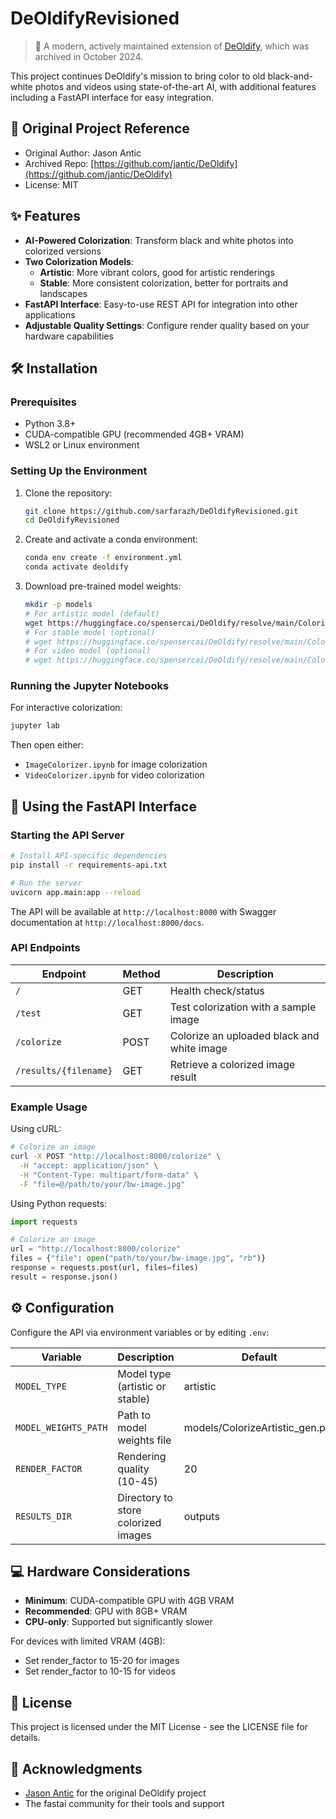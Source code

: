 # DeOldifyRevisioned

> 🧠 A modern, actively maintained extension of [DeOldify](https://github.com/jantic/DeOldify), which was archived in October 2024.

This project continues DeOldify's mission to bring color to old black-and-white photos and videos using state-of-the-art AI, with additional features including a FastAPI interface for easy integration.

## 🔗 Original Project Reference

- Original Author: Jason Antic  
- Archived Repo: [https://github.com/jantic/DeOldify](https://github.com/jantic/DeOldify)  
- License: MIT  

## ✨ Features

- **AI-Powered Colorization**: Transform black and white photos into colorized versions
- **Two Colorization Models**: 
  - **Artistic**: More vibrant colors, good for artistic renderings
  - **Stable**: More consistent colorization, better for portraits and landscapes
- **FastAPI Interface**: Easy-to-use REST API for integration into other applications
- **Adjustable Quality Settings**: Configure render quality based on your hardware capabilities

## 🛠️ Installation

### Prerequisites

- Python 3.8+
- CUDA-compatible GPU (recommended 4GB+ VRAM)
- WSL2 or Linux environment

### Setting Up the Environment

1. Clone the repository:
   ```bash
   git clone https://github.com/sarfarazh/DeOldifyRevisioned.git
   cd DeOldifyRevisioned
   ```

2. Create and activate a conda environment:
   ```bash
   conda env create -f environment.yml
   conda activate deoldify
   ```

3. Download pre-trained model weights:
   ```bash
   mkdir -p models
   # For artistic model (default)
   wget https://huggingface.co/spensercai/DeOldify/resolve/main/ColorizeArtistic_gen.pth -O ./models/ColorizeArtistic_gen.pth
   # For stable model (optional)
   # wget https://huggingface.co/spensercai/DeOldify/resolve/main/ColorizeStable_gen.pth -O ./models/ColorizeStable_gen.pth
   # For video model (optional)
   # wget https://huggingface.co/spensercai/DeOldify/resolve/main/ColorizeVideo_gen.pth -O ./models/ColorizeStable_gen.pth
   ```

### Running the Jupyter Notebooks

For interactive colorization:

```bash
jupyter lab
```

Then open either:
- `ImageColorizer.ipynb` for image colorization
- `VideoColorizer.ipynb` for video colorization

## 🚀 Using the FastAPI Interface

### Starting the API Server

```bash
# Install API-specific dependencies
pip install -r requirements-api.txt

# Run the server
uvicorn app.main:app --reload
```

The API will be available at `http://localhost:8000` with Swagger documentation at `http://localhost:8000/docs`.

### API Endpoints

| Endpoint | Method | Description |
|----------|--------|-------------|
| `/` | GET | Health check/status |
| `/test` | GET | Test colorization with a sample image |
| `/colorize` | POST | Colorize an uploaded black and white image |
| `/results/{filename}` | GET | Retrieve a colorized image result |

### Example Usage

Using cURL:

```bash
# Colorize an image
curl -X POST "http://localhost:8000/colorize" \
  -H "accept: application/json" \
  -H "Content-Type: multipart/form-data" \
  -F "file=@/path/to/your/bw-image.jpg"
```

Using Python requests:

```python
import requests

# Colorize an image
url = "http://localhost:8000/colorize"
files = {"file": open("path/to/your/bw-image.jpg", "rb")}
response = requests.post(url, files=files)
result = response.json()
```

## ⚙️ Configuration

Configure the API via environment variables or by editing `.env`:

| Variable | Description | Default |
|----------|-------------|---------|
| `MODEL_TYPE` | Model type (artistic or stable) | artistic |
| `MODEL_WEIGHTS_PATH` | Path to model weights file | models/ColorizeArtistic_gen.pth |
| `RENDER_FACTOR` | Rendering quality (10-45) | 20 |
| `RESULTS_DIR` | Directory to store colorized images | outputs |

## 💻 Hardware Considerations

- **Minimum**: CUDA-compatible GPU with 4GB VRAM
- **Recommended**: GPU with 8GB+ VRAM
- **CPU-only**: Supported but significantly slower

For devices with limited VRAM (4GB):
- Set render_factor to 15-20 for images
- Set render_factor to 10-15 for videos

## 📄 License

This project is licensed under the MIT License - see the LICENSE file for details.

## 👏 Acknowledgments

- [Jason Antic](https://github.com/jantic) for the original DeOldify project
- The fastai community for their tools and support
